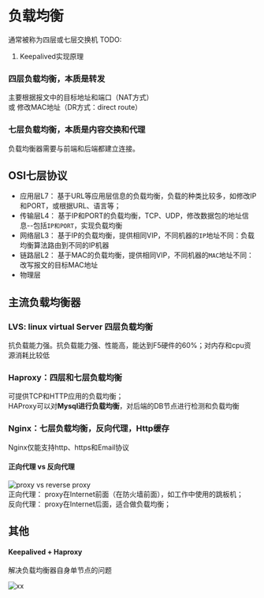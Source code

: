 # 负载均衡
通常被称为四层或七层交换机
TODO: 
1. Keepalived实现原理


### 四层负载均衡，本质是转发
主要根据报文中的目标地址和端口（NAT方式）   
或  修改MAC地址（DR方式：direct route）

### 七层负载均衡，本质是内容交换和代理
负载均衡器需要与前端和后端都建立连接。


## OSI七层协议
- 应用层L7： 基于URL等应用层信息的负载均衡，负载的种类比较多，如修改IP和PORT，或根据URL、语言等；
- 传输层L4： 基于IP和PORT的负载均衡，TCP、UDP，修改数据包的地址信息--包括`IP和PORT`，实现负载均衡
- 网络层L3： 基于IP的负载均衡，提供相同VIP，不同机器的`IP`地址不同：负载均衡算法路由到不同的IP机器
- 链路层L2： 基于MAC的负载均衡，提供相同VIP，不同机器的`MAC`地址不同：改写报文的目标MAC地址
- 物理层

## 主流负载均衡器
### LVS: linux virtual Server  四层负载均衡
抗负载能力强。抗负载能力强、性能高，能达到F5硬件的60%；对内存和cpu资源消耗比较低

### Haproxy：四层和七层负载均衡
可提供TCP和HTTP应用的负载均衡；   
HAProxy可以对**Mysql进行负载均衡**，对后端的DB节点进行检测和负载均衡    



### Nginx：七层负载均衡，反向代理，Http缓存
Nginx仅能支持http、https和Email协议


#### 正向代理 vs 反向代理
![proxy vs reverse proxy](https://i.stack.imgur.com/0qpxZ.png)   
正向代理： proxy在Internet前面（在防火墙前面），如工作中使用的跳板机；    
反向代理： proxy在Internet后面，适合做负载均衡；    


## 其他
#### Keepalived + Haproxy
解决负载均衡器自身单节点的问题

![xx](https://images2015.cnblogs.com/blog/1156343/201705/1156343-20170502134144039-761328242.png)  

